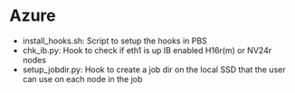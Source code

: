 # Azure
- install_hooks.sh: Script to setup the hooks in PBS
- chk_ib.py: Hook to check if eth1 is up IB enabled H16r(m) or NV24r nodes
- setup_jobdir.py: Hook to create a job dir on the local SSD that the user can use on each node in the job
